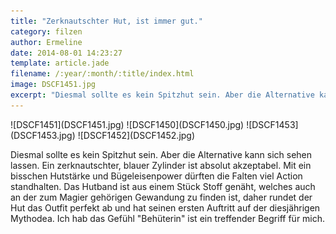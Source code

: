 ```yaml
---
title: "Zerknautschter Hut, ist immer gut."
category: filzen
author: Ermeline
date: 2014-08-01 14:23:27
template: article.jade
filename: /:year/:month/:title/index.html
image: DSCF1451.jpg
excerpt: "Diesmal sollte es kein Spitzhut sein. Aber die Alternative kann sich sehen lassen. "
---
```


<div class="slideshow_landscape">
![DSCF1451](DSCF1451.jpg)
![DSCF1450](DSCF1450.jpg)
![DSCF1453](DSCF1453.jpg)
![DSCF1452](DSCF1452.jpg)
</div>

Diesmal sollte es kein Spitzhut sein. Aber die Alternative kann sich sehen lassen. Ein zerknautschter, blauer Zylinder ist absolut akzeptabel. Mit ein bisschen Hutstärke und Bügeleisenpower dürften die Falten viel Action standhalten. Das Hutband ist aus einem Stück Stoff genäht, welches auch an der zum Magier gehörigen Gewandung zu finden ist, daher rundet der Hut das Outfit perfekt ab und hat seinen ersten Auftritt auf der diesjährigen Mythodea. Ich hab das Gefühl "Behüterin" ist ein treffender Begriff für mich.

